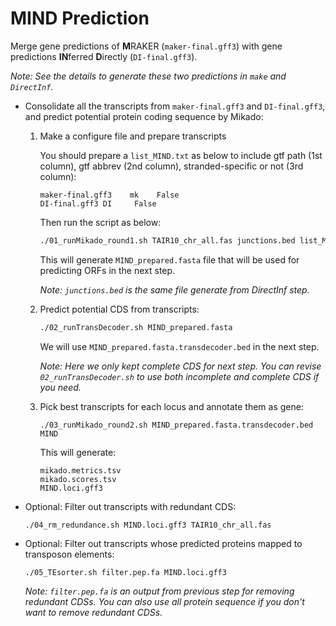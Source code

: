 # MIND Prediction

Merge gene predictions of **M**RAKER (`maker-final.gff3`) with gene predictions **IN**ferred **D**irectly (`DI-final.gff3`).

_Note: See the details to generate these two predictions in `make` and `DirectInf`._

- Consolidate all the transcripts from `maker-final.gff3` and `DI-final.gff3`, and predict potential protein coding sequence by Mikado:

  1. Make a configure file and prepare transcripts 

     You should prepare a `list_MIND.txt` as below to include gtf path (1st column), gtf abbrev (2nd column), stranded-specific or not (3rd column): 
     ```
     maker-final.gff3    mk    False
     DI-final.gff3 DI     False
     ```
     
     Then run the script as below:
     ```bash
     ./01_runMikado_round1.sh TAIR10_chr_all.fas junctions.bed list_MIND.txt MIND
     ```

     This will generate `MIND_prepared.fasta` file that will be used for predicting ORFs in the next step.
     
     _Note: `junctions.bed` is the same file generate from DirectInf step._
     
  2. Predict potential CDS from transcripts:
     ```bash
     ./02_runTransDecoder.sh MIND_prepared.fasta
     ```
     
     We will use `MIND_prepared.fasta.transdecoder.bed` in the next step.
     
     _Note: Here we only kept complete CDS for next step. You can revise `02_runTransDecoder.sh` to use both incomplete and complete CDS if you need._
     
  3. Pick best transcripts for each locus and annotate them as gene:
     
     ```
     ./03_runMikado_round2.sh MIND_prepared.fasta.transdecoder.bed MIND
     ```
     This will generate:
     ```
     mikado.metrics.tsv
     mikado.scores.tsv
     MIND.loci.gff3
     ```
     
- Optional: Filter out transcripts with redundant CDS:
  ```
  ./04_rm_redundance.sh MIND.loci.gff3 TAIR10_chr_all.fas
  ```
  
 - Optional: Filter out transcripts whose predicted proteins mapped to transposon elements:
   ```
   ./05_TEsorter.sh filter.pep.fa MIND.loci.gff3
   ```
   
   _Note: `filter.pep.fa` is an output from previous step for removing redundant CDSs. You can also use all protein sequence if you don't want to remove redundant CDSs._
 
   
